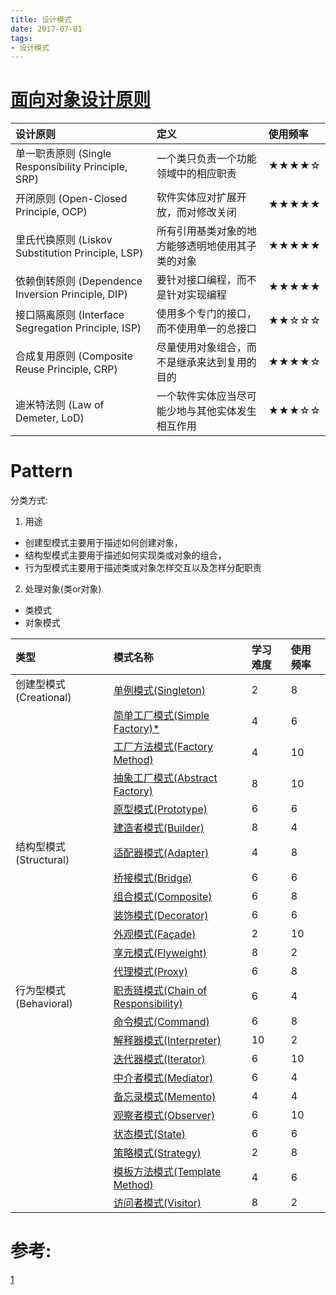 ```yaml
---
title: 设计模式
date: 2017-07-01
tags:
- 设计模式
---
```



# [面向对象设计原则](Principle.md)

|设计原则|定义|使用频率|
|:--|:--|:--|
|单一职责原则 (Single Responsibility Principle, SRP)|一个类只负责一个功能领域中的相应职责|★★★★☆|
|开闭原则 (Open-Closed Principle, OCP)|软件实体应对扩展开放，而对修改关闭|★★★★★|
|里氏代换原则 (Liskov Substitution Principle, LSP)|所有引用基类对象的地方能够透明地使用其子类的对象|★★★★★|
|依赖倒转原则 (Dependence Inversion Principle, DIP)|要针对接口编程，而不是针对实现编程|★★★★★|
|接口隔离原则 (Interface Segregation Principle, ISP)|使用多个专门的接口，而不使用单一的总接口|★★☆☆☆|
|合成复用原则 (Composite Reuse Principle, CRP)|尽量使用对象组合，而不是继承来达到复用的目的|★★★★☆|
|迪米特法则 (Law of Demeter, LoD)|一个软件实体应当尽可能少地与其他实体发生相互作用|★★★☆☆|

# Pattern

分类方式:

1. 用途
* 创建型模式主要用于描述如何创建对象，
* 结构型模式主要用于描述如何实现类或对象的组合，
* 行为型模式主要用于描述类或对象怎样交互以及怎样分配职责
2. 处理对象(类or对象)
* 类模式
* 对象模式


|类型|模式名称|学习难度|使用频率|
|:--|:--|:--|:--|
|创建型模式(Creational)|[单例模式(Singleton)](单例模式.md)|2|8|
||[简单工厂模式(Simple Factory)*](简单工厂模式.md)|4|6|
||[工厂方法模式(Factory Method)](工厂方法模式.md)|4|10|
||[抽象工厂模式(Abstract Factory)](抽象工厂模式.md)|8|10|
||[原型模式(Prototype)](原型模式.md)|6|6|
||[建造者模式(Builder)](建造者模式.md)|8|4|
|结构型模式(Structural)|[适配器模式(Adapter)](适配器模式.md)|4|8|
||[桥接模式(Bridge)](桥接模式.md)|6|6|
||[组合模式(Composite)](组合模式.md)|6|8|
||[装饰模式(Decorator)](装饰模式.md)|6|6|
||[外观模式(Façade)](外观模式.md)|2|10|
||[享元模式(Flyweight)](享元模式.md)|8|2|
||[代理模式(Proxy)](代理模式.md)|6|8|
|行为型模式(Behavioral)|[职责链模式(Chain of Responsibility)](职责链模式.md)|6|4|
||[命令模式(Command)](命令模式.md)|6|8|
||[解释器模式(Interpreter)](解释器模式.md)|10|2|
||[迭代器模式(Iterator)](迭代器模式.md)|6|10|
||[中介者模式(Mediator)](中介者模式.md)|6|4|
||[备忘录模式(Memento)](备忘录模式.md)|4|4|
||[观察者模式(Observer)](观察者模式.md)|6|10|
||[状态模式(State)](状态模式.md)|6|6|
||[策略模式(Strategy)](策略模式.md)|2|8|
||[模板方法模式(Template Method)](模板方法模式.md)|4|6|
||[访问者模式(Visitor)](访问者模式.md)|8|2|



# 参考:

[1](https://gof.quanke.name)